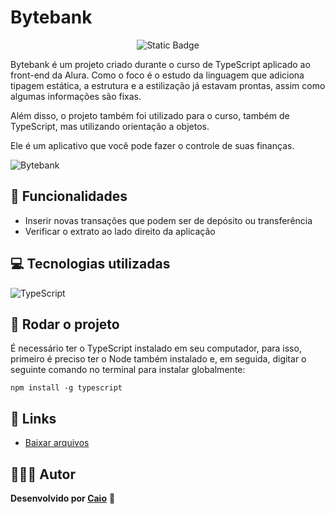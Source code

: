 # Bytebank

<p align="center">
     <img loading="lazy" alt="Static Badge" src="https://img.shields.io/badge/Status-Conclu%C3%ADdo-blue?style=for-the-badge">
</p>

Bytebank é um projeto criado durante o curso de TypeScript aplicado ao front-end da Alura. Como o foco é o estudo da linguagem que adiciona tipagem estática, a estrutura e a estilização já estavam prontas, assim como algumas informações são fixas.

Além disso, o projeto também foi utilizado para o curso, também de TypeScript, mas utilizando orientação a objetos.

Ele é um aplicativo que você pode fazer o controle de suas finanças.

![Bytebank](https://github.com/caioikn/bytebank/assets/28030999/757963c5-6654-41ab-b1aa-1ed6296e0f23)

## 🔨 Funcionalidades
- Inserir novas transações que podem ser de depósito ou transferência
- Verificar o extrato ao lado direito da aplicação

## 💻 Tecnologias utilizadas
![TypeScript](https://img.shields.io/badge/typescript-%23007ACC.svg?style=for-the-badge&logo=typescript&logoColor=white)

## 🚀 Rodar o projeto
É necessário ter o TypeScript instalado em seu computador, para isso, primeiro é preciso ter o Node também instalado e, em seguida, digitar o seguinte comando no terminal para instalar globalmente:
```
npm install -g typescript
```

## 🔗 Links
- [Baixar arquivos](https://github.com/caioikn/bytebank/archive/main/bytebank.zip)

## 🧑🏻‍💻 Autor
**Desenvolvido por [Caio](https://www.linkedin.com/in/caioikena/)** 💙
